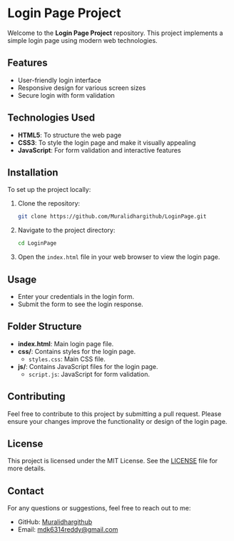 # Login Page Project

Welcome to the **Login Page Project** repository. This project implements a simple login page using modern web technologies.

## Features
- User-friendly login interface
- Responsive design for various screen sizes
- Secure login with form validation

## Technologies Used
- **HTML5**: To structure the web page
- **CSS3**: To style the login page and make it visually appealing
- **JavaScript**: For form validation and interactive features

## Installation
To set up the project locally:

1. Clone the repository:
   ```bash
   git clone https://github.com/Muralidhargithub/LoginPage.git
   ```

2. Navigate to the project directory:
   ```bash
   cd LoginPage
   ```

3. Open the `index.html` file in your web browser to view the login page.

## Usage
- Enter your credentials in the login form.
- Submit the form to see the login response.

## Folder Structure
- **index.html**: Main login page file.
- **css/**: Contains styles for the login page.
  - `styles.css`: Main CSS file.
- **js/**: Contains JavaScript files for the login page.
  - `script.js`: JavaScript for form validation.

## Contributing
Feel free to contribute to this project by submitting a pull request. Please ensure your changes improve the functionality or design of the login page.

## License
This project is licensed under the MIT License. See the [LICENSE](LICENSE) file for more details.

## Contact
For any questions or suggestions, feel free to reach out to me:
- GitHub: [Muralidhargithub](https://github.com/Muralidhargithub)
- Email: mdk6314reddy@gmail.com

